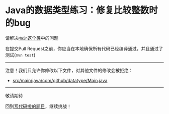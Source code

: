 # Java的数据类型练习：修复比较整数时的bug

请解决[`Main`这个类](https://github.com/hcsp/fix-bug-in-integer-equals/blob/master/src/main/java/com/github/datatype/Main.java)中的问题

在提交Pull Request之前，你应当在本地确保所有代码已经编译通过，并且通过了测试(`mvn test`)

-----
注意！我们只允许你修改以下文件，对其他文件的修改会被拒绝：
- [src/main/java/com/github/datatype/Main.java](https://github.com/hcsp/fix-bug-in-integer-equals/blob/master/src/main/java/com/github/datatype/Main.java)
-----


敬请期待

回到[写代码啦的题目](https://xiedaimala.com/tasks/316bb6cc-6aa6-4dac-85e4-ce1c01b72c83/quizzes/6deff641-d53b-485b-9253-614655e16f3b)，继续挑战！
